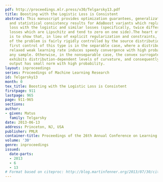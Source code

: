 ```yaml
---
pdf: http://proceedings.mlr.press/v30/Telgarsky13.pdf
title: Boosting with the Logistic Loss is Consistent
abstract: This manuscript provides optimization guarantees, generalization bounds,
  and statistical consistency results for AdaBoost variants which replace the exponential
  loss with the logistic and similar losses (specifically, twice differentiable convex
  losses which are Lipschitz and tend to zero on one side).The heart of the analysis
  is to show that, in lieu of explicit regularization and constraints, the structure
  of the problem is fairly rigidly controlled by the source distribution itself. The
  first control of this type is in the separable case, where a distribution-dependent
  relaxed weak learning rate induces speedy convergence with high probability over
  any sample. Otherwise, in the nonseparable case, the convex surrogate risk itself
  exhibits distribution-dependent levels of curvature, and consequently the algorithm’s
  output has small norm with high probability.
layout: inproceedings
series: Proceedings of Machine Learning Research
id: Telgarsky13
month: 0
tex_title: Boosting with the Logistic Loss is Consistent
firstpage: 911
lastpage: 965
page: 911-965
sections: 
author:
- given: Matus
  family: Telgarsky
date: 2013-06-13
address: Princeton, NJ, USA
publisher: PMLR
container-title: Proceedings of the 26th Annual Conference on Learning Theory
volume: '30'
genre: inproceedings
issued:
  date-parts:
  - 2013
  - 6
  - 13
# Format based on citeproc: http://blog.martinfenner.org/2013/07/30/citeproc-yaml-for-bibliographies/
---
```

